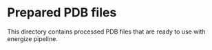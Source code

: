# Prepared PDB files

This directory contains processed PDB files that are ready to use with energize pipeline.